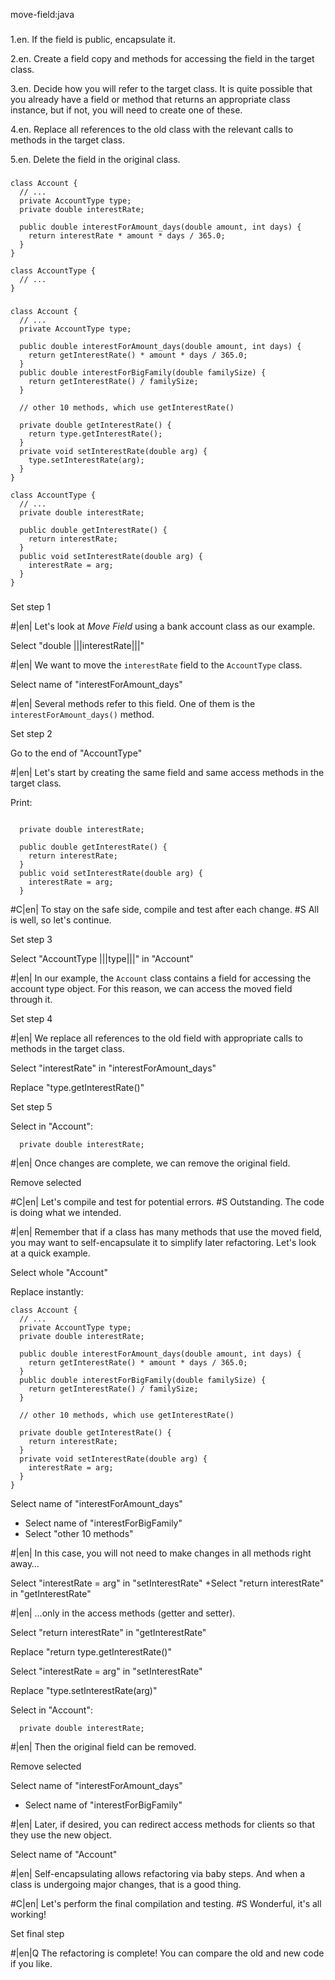 move-field:java

###

1.en. If the field is public, encapsulate it.


2.en. Create a field copy and methods for accessing the field in the target class.


3.en. Decide how you will refer to the target class. It is quite possible that you already have a field or method that returns an appropriate class instance, but if not, you will need to create one of these.


4.en. Replace all references to the old class with the relevant calls to methods in the target class.


5.en. Delete the field in the original class.




###

```
class Account {
  // ...
  private AccountType type;
  private double interestRate;

  public double interestForAmount_days(double amount, int days) {
    return interestRate * amount * days / 365.0;
  }
}

class AccountType {
  // ...
}
```

###

```
class Account {
  // ...
  private AccountType type;

  public double interestForAmount_days(double amount, int days) {
    return getInterestRate() * amount * days / 365.0;
  }
  public double interestForBigFamily(double familySize) {
    return getInterestRate() / familySize;
  }

  // other 10 methods, which use getInterestRate()

  private double getInterestRate() {
    return type.getInterestRate();
  }
  private void setInterestRate(double arg) {
    type.setInterestRate(arg);
  }
}

class AccountType {
  // ...
  private double interestRate;

  public double getInterestRate() {
    return interestRate;
  }
  public void setInterestRate(double arg) {
    interestRate = arg;
  }
}
```

###

Set step 1


#|en| Let's look at <i>Move Field</i> using a bank account class as our example.


Select "double |||interestRate|||"


#|en| We want to move the <code>interestRate</code> field to the <code>AccountType</code> class.


Select name of "interestForAmount_days"


#|en| Several methods refer to this field. One of them is the <code>interestForAmount_days()</code> method.


Set step 2

Go to the end of "AccountType"


#|en| Let's start by creating the same field and same access methods in the target class.


Print:
```

  private double interestRate;

  public double getInterestRate() {
    return interestRate;
  }
  public void setInterestRate(double arg) {
    interestRate = arg;
  }
```


#C|en| To stay on the safe side, compile and test after each change.
#S All is well, so let's continue.


Set step 3

Select "AccountType |||type|||" in "Account"


#|en| In our example, the <code>Account</code> class contains a field for accessing the account type object. For this reason, we can access the moved field through it.


Set step 4


#|en| We replace all references to the old field with appropriate calls to methods in the target class.


Select "interestRate" in "interestForAmount_days"

Replace "type.getInterestRate()"

Set step 5

Select in "Account":
```
  private double interestRate;

```


#|en| Once changes are complete, we can remove the original field.


Remove selected


#C|en| Let's compile and test for potential errors.
#S Outstanding. The code is doing what we intended.


#|en| Remember that if a class has many methods that use the moved field, you may want to self-encapsulate it to simplify later refactoring. Let's look at a quick example.


Select whole "Account"

Replace instantly:
```
class Account {
  // ...
  private AccountType type;
  private double interestRate;

  public double interestForAmount_days(double amount, int days) {
    return getInterestRate() * amount * days / 365.0;
  }
  public double interestForBigFamily(double familySize) {
    return getInterestRate() / familySize;
  }

  // other 10 methods, which use getInterestRate()

  private double getInterestRate() {
    return interestRate;
  }
  private void setInterestRate(double arg) {
    interestRate = arg;
  }
}

```

Select name of "interestForAmount_days"
+ Select name of "interestForBigFamily"
+ Select "other 10 methods"


#|en| In this case, you will not need to make changes in all methods right away…


Select "interestRate = arg" in "setInterestRate"
+Select "return interestRate" in "getInterestRate"


#|en| …only in the access methods (getter and setter).


Select "return interestRate" in "getInterestRate"

Replace "return type.getInterestRate()"

Select "interestRate = arg" in "setInterestRate"

Replace "type.setInterestRate(arg)"

Select in "Account":
```
  private double interestRate;

```


#|en| Then the original field can be removed.


Remove selected

Select name of "interestForAmount_days"
+ Select name of "interestForBigFamily"


#|en| Later, if desired, you can redirect access methods for clients so that they use the new object.


Select name of "Account"


#|en| Self-encapsulating allows refactoring via baby steps. And when a class is undergoing major changes, that is a good thing.



#C|en| Let's perform the final compilation and testing.
#S Wonderful, it's all working!


Set final step


#|en|Q The refactoring is complete! You can compare the old and new code if you like.
